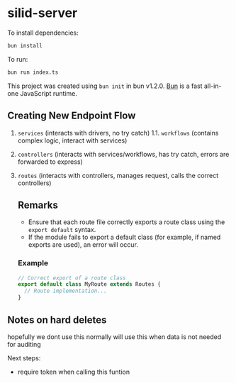 # silid-server

To install dependencies:

```bash
bun install
```

To run:

```bash
bun run index.ts
```

This project was created using `bun init` in bun v1.2.0. [Bun](https://bun.sh) is a fast all-in-one JavaScript runtime.

## Creating New Endpoint Flow

1. `services` (interacts with drivers, no try catch)
   1.1. `workflows` (contains complex logic, interact with services)
2. `controllers` (interacts with services/workflows, has try catch, errors are forwarded to express)
3. `routes` (interacts with controllers, manages request, calls the correct controllers)

   ## Remarks

   - Ensure that each route file correctly exports a route class using the `export default` syntax.
   - If the module fails to export a default class (for example, if named exports are used), an error will occur.

   ### Example

   ```javascript
   // Correct export of a route class
   export default class MyRoute extends Routes {
     // Route implementation...
   }
   ```

## Notes on hard deletes

hopefully we dont use this normally will use this when data is not needed for auditing

Next steps:

- require token when calling this funtion
